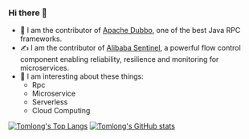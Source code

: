 ### Hi there 👋

<!--
**finefuture/finefuture** is a ✨ _special_ ✨ repository because its `README.md` (this file) appears on your GitHub profile.

Here are some ideas to get you started:

- 🔭 I’m currently working on ...
- 🌱 I’m currently learning ...
- 👯 I’m looking to collaborate on ...
- 🤔 I’m looking for help with ...
- 💬 Ask me about ...
- 📫 How to reach me: ...
- 😄 Pronouns: ...
- ⚡ Fun fact: ...
-->

- 👷 I am the contributor of [Apache Dubbo](https://github.com/apache/dubbo), one of the best Java RPC frameworks.
- ✍️ I am the contributor of [Alibaba Sentinel](https://github.com/alibaba/Sentinel), a powerful flow control component enabling reliability, resilience and monitoring for microservices.
- 🤩 I am interesting about these things:
  - Rpc
  - Microservice
  - Serverless
  - Cloud Computing

[![Tomlong's Top Langs](https://github-readme-stats.vercel.app/api/top-langs/?username=finefuture&theme=github_dark&hide=python)](https://github.com/anuraghazra/github-readme-stats)
[![Tomlong's GitHub stats](https://github-readme-stats.vercel.app/api?username=finefuture&theme=github_dark)](https://github.com/anuraghazra/github-readme-stats)
